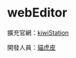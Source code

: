 # webEditor

擴充官網：[kiwiStation](https://sites.google.com/view/tabstudio-webeditor/)

開發人員：[貓虎皮](https://github.com/maohupi)
